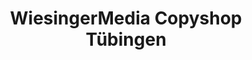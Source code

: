 ---
title: "WiesingerMedia Copyshop Tübingen"
url: /tuebingen/wiesingermedia-copyshop-tuebingen/
shop: Kopieren
---